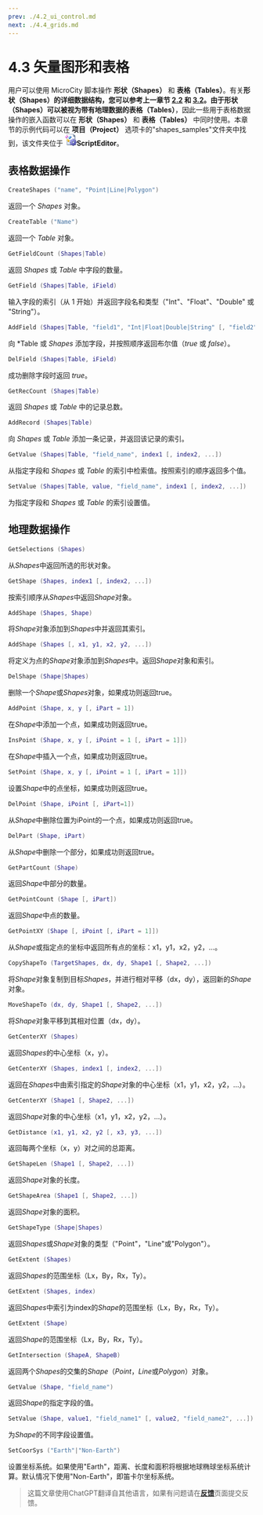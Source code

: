 ```yaml
---
prev: ./4.2_ui_control.md
next: ./4.4_grids.md
---
```


# 4.3 矢量图形和表格
用户可以使用 MicroCity 脚本操作 **形状（Shapes）** 和 **表格（Tables）**。有关**形状（Shapes）**的详细数据结构，您可以参考上一章节 [2.2](2.2_searching_for_countries.md#gis-data-structure) 和 [3.2](3.2_vector_shapes.md)。由于**形状（Shapes）**可以被视为带有地理数据的**表格（Tables）**，因此一些用于表格数据操作的嵌入函数可以在 **形状（Shapes）** 和 **表格（Tables）** 中同时使用。本章节的示例代码可以在 **项目（Project）** 选项卡的"shapes_samples"文件夹中找到，该文件夹位于 ![icon](../../images/doc/icon_script_editor.png)**ScriptEditor**。

## 表格数据操作
```lua
CreateShapes ("name", "Point|Line|Polygon")
```
返回一个 *Shapes* 对象。
```lua
CreateTable ("Name")
```
返回一个 *Table* 对象。
```lua
GetFieldCount (Shapes|Table)
```
返回 *Shapes* 或 *Table* 中字段的数量。
```lua
GetField (Shapes|Table, iField)
```
输入字段的索引（从 1 开始）并返回字段名和类型（"Int"、"Float"、"Double" 或 "String"）。
```lua
AddField (Shapes|Table, "field1", "Int|Float|Double|String" [, "field2", "Int|Float|Double|String", ...])
```
向 *Table 或 *Shapes* 添加字段，并按照顺序返回布尔值（*true* 或 *false*）。
```lua
DelField (Shapes|Table, iField)
```
成功删除字段时返回 *true*。
```lua
GetRecCount (Shapes|Table)
```
返回 *Shapes* 或 *Table* 中的记录总数。
```lua
AddRecord (Shapes|Table)
```
向 *Shapes* 或 *Table* 添加一条记录，并返回该记录的索引。
```lua
GetValue (Shapes|Table, "field_name", index1 [, index2, ...])
```
从指定字段和 *Shapes* 或 *Table* 的索引中检索值。按照索引的顺序返回多个值。
```lua
SetValue (Shapes|Table, value, "field_name", index1 [, index2, ...])
```
为指定字段和 *Shapes* 或 *Table* 的索引设置值。

## 地理数据操作
```lua
GetSelections (Shapes)
```
从*Shapes*中返回所选的形状对象。
```lua
GetShape (Shapes, index1 [, index2, ...])
```
按索引顺序从*Shapes*中返回*Shape*对象。
```lua
AddShape (Shapes, Shape)
```
将*Shape*对象添加到*Shapes*中并返回其索引。
```lua
AddShape (Shapes [, x1, y1, x2, y2, ...])
```
将定义为点的*Shape*对象添加到*Shapes*中。返回*Shape*对象和索引。
```lua
DelShape (Shape|Shapes)
```
删除一个*Shape*或*Shapes*对象，如果成功则返回true。
```lua
AddPoint (Shape, x, y [, iPart = 1])
```
在*Shape*中添加一个点，如果成功则返回true。
```lua
InsPoint (Shape, x, y [, iPoint = 1 [, iPart = 1]])
```
在*Shape*中插入一个点，如果成功则返回true。
```lua
SetPoint (Shape, x, y [, iPoint = 1 [, iPart = 1]])
```
设置*Shape*中的点坐标，如果成功则返回true。
```lua
DelPoint (Shape, iPoint [, iPart=1])
```
从*Shape*中删除位置为iPoint的一个点，如果成功则返回true。
```lua
DelPart (Shape, iPart)
```
从*Shape*中删除一个部分，如果成功则返回true。
```lua
GetPartCount (Shape)
```
返回*Shape*中部分的数量。
```lua
GetPointCount (Shape [, iPart])
```
返回*Shape*中点的数量。
```lua
GetPointXY (Shape [, iPoint [, iPart = 1]])
```
从*Shape*或指定点的坐标中返回所有点的坐标：x1，y1，x2，y2，...。
```lua
CopyShapeTo (TargetShapes, dx, dy, Shape1 [, Shape2, ...])
```
将*Shape*对象复制到目标*Shapes*，并进行相对平移（dx，dy），返回新的*Shape*对象。
```lua
MoveShapeTo (dx, dy, Shape1 [, Shape2, ...])
```
将*Shape*对象平移到其相对位置（dx，dy）。
```lua
GetCenterXY (Shapes)
```
返回*Shapes*的中心坐标（x，y）。
```lua
GetCenterXY (Shapes, index1 [, index2, ...])
```
返回在*Shapes*中由索引指定的*Shape*对象的中心坐标（x1，y1，x2，y2，...）。
```lua
GetCenterXY (Shape1 [, Shape2, ...])
```
返回*Shape*对象的中心坐标（x1，y1，x2，y2，...）。
```lua
GetDistance (x1, y1, x2, y2 [, x3, y3, ...])
```
返回每两个坐标（x，y）对之间的总距离。
```lua
GetShapeLen (Shape1 [, Shape2, ...])
```
返回*Shape*对象的长度。
```lua
GetShapeArea (Shape1 [, Shape2, ...])
```
返回*Shape*对象的面积。
```lua
GetShapeType (Shape|Shapes)
```
返回*Shapes*或*Shape*对象的类型（"Point"，"Line"或"Polygon"）。
```lua
GetExtent (Shapes)
```
返回*Shapes*的范围坐标（Lx，By，Rx，Ty）。
```lua
GetExtent (Shapes, index)
```
返回*Shapes*中索引为index的*Shape*的范围坐标（Lx，By，Rx，Ty）。
```lua
GetExtent (Shape)
```
返回*Shape*的范围坐标（Lx，By，Rx，Ty）。
```lua
GetIntersection (ShapeA, ShapeB)
```
返回两个*Shapes*的交集的*Shape*（*Point*，*Line*或*Polygon*）对象。
```lua
GetValue (Shape, "field_name")
```
返回*Shape*的指定字段的值。
```lua
SetValue (Shape, value1, "field_name1" [, value2, "field_name2", ...])
```
为*Shape*的不同字段设置值。
```lua
SetCoorSys ("Earth"|"Non-Earth")
```
设置坐标系统。如果使用"Earth"，距离、长度和面积将根据地球椭球坐标系统计算。默认情况下使用"Non-Earth"，即笛卡尔坐标系统。

> 这篇文章使用ChatGPT翻译自其他语言，如果有问题请在[**反馈**](https://github.com/huuhghhgyg/MicroCityNotes/issues/new)页面提交反馈。